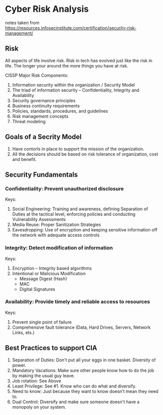 # Cyber Risk Analysis

notes taken from <https://resources.infosecinstitute.com/certification/security-risk-management/>

## Risk

All aspects of life involve risk. Risk in tech has evolved just like the risk in life. The longer your around the more things you have at risk. 

CISSP Major Risk Components:

1. Information security within the organization / Security Model
2. The triad of information security – Confidentiality, Integrity and Availability
3. Security governance principles
4. Business continuity requirements
5. Policies, standards, procedures, and guidelines
6. Risk management concepts
7. Threat modeling

## Goals of a Secrity Model

1. Have contorls in place to support the mission of the organization.
2. All the decisions should be based on risk tolerance of organization, cost and benefit.

## Security Fundamentals

### Confidentiality: Prevent unauthorized disclosure

Keys:

1. Social Engineering: Training and awareness, defining Separation of Duties at the tactical level, enforcing policies and conducting Vulnerability Assessments
2. Media Reuse: Proper Sanitization Strategies
3. Eavesdropping: Use of encryption and keeping sensitive information off the network with adequate access controls

### Integrity: Detect modification of information

Keys:

1. Encryption – Integrity based algorithms
2. Intentional or Malicious Modification
   * Message Digest (Hash)
   * MAC
   * Digital Signatures

### Availability: Provide timely and reliable access to resources

Keys:

1. Prevent single point of failure
2. Comprehensive fault tolerance (Data, Hard Drives, Servers, Network Links, ets.)

## Best Practices to support CIA

1. Separation of Duties: Don't put all your eggs in one basket. Diversity of power.
2. Mandatory Vacations: Make sure other people know how to do the job by making the usual guy leave.
3. Job rotation: See Above
4. Least Privilege: See #1. Know who can do what and diversify.
5. Need to know: Just because they want to know doesn't mean they need to.
6. Dual Control: Diversify and make sure someone doesn't have a monopoly on your system.

